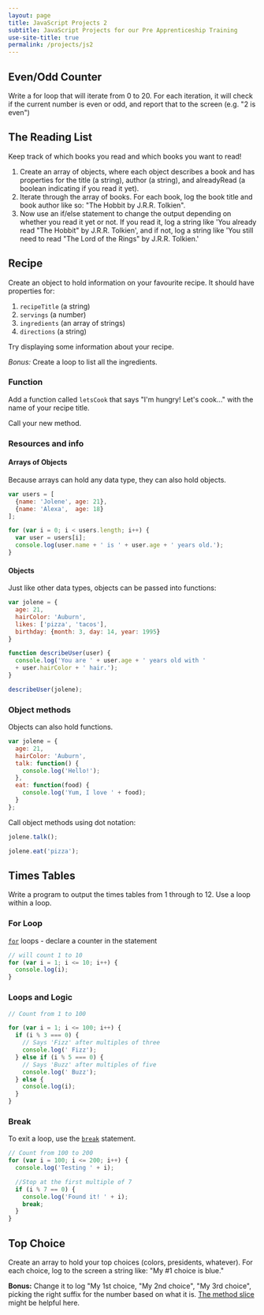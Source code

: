```yaml
---
layout: page
title: JavaScript Projects 2
subtitle: JavaScript Projects for our Pre Apprenticeship Training
use-site-title: true
permalink: /projects/js2
---
```

## Even/Odd Counter
Write a for loop that will iterate from 0 to 20. For each iteration, it will check if the current number is even or odd, and report that to the screen (e.g. "2 is even")

## The Reading List
Keep track of which books you read and which books you want to read!

1. Create an array of objects, where each object describes a book and has properties for the title (a string), author (a string), and alreadyRead (a boolean indicating if you read it yet).
1. Iterate through the array of books. For each book, log the book title and book author like so: "The Hobbit by J.R.R. Tolkien".
1. Now use an if/else statement to change the output depending on whether you read it yet or not. If you read it, log a string like 'You already read "The Hobbit" by J.R.R. Tolkien', and if not, log a string like 'You still need to read "The Lord of the Rings" by J.R.R. Tolkien.'

## Recipe
Create an object to hold information on your favourite recipe. It should have properties for:

1. `recipeTitle` (a string)
1. `servings` (a number)
1. `ingredients` (an array of strings)
1. `directions` (a string)


Try displaying some information about your recipe.

*Bonus:* Create a loop to list all the ingredients.

### Function
Add a function called `letsCook` that says "I'm hungry! Let's cook..." with the name of your recipe title.

Call your new method.


### Resources and info

#### Arrays of Objects
Because arrays can hold any data type, they can also hold objects.
```javascript
var users = [
  {name: 'Jolene', age: 21},
  {name: 'Alexa',  age: 18}
];

for (var i = 0; i < users.length; i++) {
  var user = users[i];
  console.log(user.name + ' is ' + user.age + ' years old.');
}
```

#### Objects
Just like other data types, objects can be passed into functions:
```JavaScript
var jolene = {
  age: 21,
  hairColor: 'Auburn',
  likes: ['pizza', 'tacos'],
  birthday: {month: 3, day: 14, year: 1995}
}

function describeUser(user) {
  console.log('You are ' + user.age + ' years old with '
  + user.hairColor + ' hair.');
}

describeUser(jolene);
```

### Object methods
Objects can also hold functions.

```JavaScript
var jolene = {
  age: 21,
  hairColor: 'Auburn',
  talk: function() {
    console.log('Hello!');
  },
  eat: function(food) {
    console.log('Yum, I love ' + food);
  }
};
```
Call object methods using dot notation:
```JavaScript
jolene.talk();

jolene.eat('pizza');
```
## Times Tables
Write a program to output the times tables from 1 through to 12. Use a loop within a loop.

### For Loop
[`for`](https://developer.mozilla.org/en-US/docs/Web/JavaScript/Reference/Statements/for) loops - declare a counter in the statement
```javascript
// will count 1 to 10
for (var i = 1; i <= 10; i++) {
  console.log(i);
}
```

### Loops and Logic

```javascript
// Count from 1 to 100

for (var i = 1; i <= 100; i++) {
  if (i % 3 === 0) {
    // Says 'Fizz' after multiples of three
    console.log(' Fizz');
  } else if (i % 5 === 0) {
    // Says 'Buzz' after multiples of five
    console.log(' Buzz');
  } else {
    console.log(i);
  }
}
```

### Break
To exit a loop, use the [`break`](https://developer.mozilla.org/en-US/docs/Web/JavaScript/Reference/Statements/break) statement.
```JavaScript
// Count from 100 to 200
for (var i = 100; i <= 200; i++) {
  console.log('Testing ' + i);

  //Stop at the first multiple of 7
  if (i % 7 == 0) {
    console.log('Found it! ' + i);
    break;
  }
}
```
## Top Choice
Create an array to hold your top choices (colors, presidents, whatever). For each choice, log to the screen a string like: "My #1 choice is blue."

**Bonus:** Change it to log "My 1st choice, "My 2nd choice", "My 3rd choice", picking the right suffix for the number based on what it is. [The method slice](https://developer.mozilla.org/en-US/docs/Web/JavaScript/Reference/Global_Objects/String/slice) might be helpful here.
